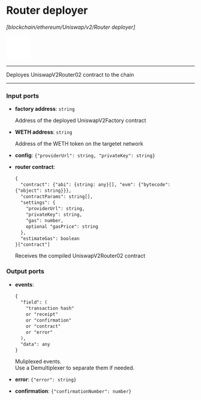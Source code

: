 # Router deployer

_[blockchain/ethereum/Uniswap/v2/Router deployer]_

![icon](</assets/icons/89f4fde2-5391-4f4c-b55a-55ada280f89c.png>)

---

Deployes UniswapV2Router02 contract to the chain<br>

---

### Input ports

* __factory address__: ` string `

    Address of the deployed UniswapV2Factory contract<br>


* __WETH address__: ` string `

    Address of the WETH token on the targetet network<br>


* __config__: ` {"providerUrl": string, "privateKey": string} `


* __router contract__: 
    ```
    {
      "contract": {"abi": {string: any}[], "evm": {"bytecode": {"object": string}}},
      "contractParams": string[],
      "settings": {
        "providerUrl": string,
        "privateKey": string,
        "gas": number,
        optional "gasPrice": string
      },
      "estimateGas": boolean
    }["contract"]
    ```

    Receives the compiled UniswapV2Router02 contract<br>

### Output ports

* __events__: 
    ```
    {
      "field": (
        "transaction hash"
        or "receipt"
        or "confirmation"
        or "contract"
        or "error"
      ),
      "data": any
    }
    ```

    Muliplexed events.<br>
    Use a Demultiplexer to separate them if needed.<br>


* __error__: ` {"error": string} `


* __confirmation__: ` {"confirmationNumber": number} `

